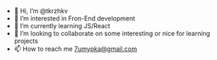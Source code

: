- 👋 Hi, I’m @tkrzhkv
- 👀 I’m interested in Fron-End development
- 🌱 I’m currently learning JS/React
- 💞️ I’m looking to collaborate on some interesting or nice for learning projects
- 📫 How to reach me 7umypka@gmail.com

<!---
tkrzhkv/tkrzhkv is a ✨ special ✨ repository because its `README.md` (this file) appears on your GitHub profile.
You can click the Preview link to take a look at your changes.
--->
